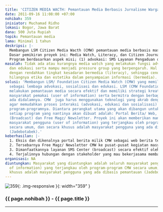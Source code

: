 ```yaml
---
title: 'CITIZEN MEDIA WACTH: Pemantauan Media Berbasis Jurnalisme Warga'
date: 2011-09-16 11:08:00 +07:00
nohibah: 359
inisiator: Muchamad Ridho
lokasi: Bogor, Jawa Barat
dana: 500 Juta Rupiah
topik: Pemantauan media
lama: Minimal 1 tahun
deskripsi: |-
  Membangun LSM Citizen Media Wacth (CMW) pemantauan media berbasis masyarakat yang  efektif dengan memanfaatkan perangkat ICT (SMS Center, Portal Web, Newsletter, dll) dan pembangunan komunitas dengan tujuan melakukan advokasi, edukasi dan sosialisasi secara efisien dan terencana. LSM CMW ini nantinya dapat berfungsi sebagai “pressure group” dan “creative minority” yang bersama-sama masyarakat diharapkan mampu mewujudkan masyarakat “melek media” yang kritis dan aktif serta dapat menciptakan iklim jurnalisme warga yang kondusif.
  Dasar pemikiran proyek ini: Media Watch, Literacy, dan Citizen Journalism adalah entitas yang saling terkait dan tidak dapat dipisahkan (integral). Pembangunan salahsatunya mesti berefek pada pembangunan ketiganya. Monopoli dan Kediktatoran Informasi yang berbasis kepada Kapitalisme harus dikikis hingga tercipta demokratisasi informasi yang adil dan bertanggung jawab.
  Program berdasarkan aspek misi; (1) advokasi: SMS Layanan Pengaduan dan Laporan, Pendampingan Kasus, Konsultasi, dll, (2) edukasi: Kursus Telaah Wacana, Kursus Jurnalistik, Seminar dan Diskusi, Bedah Media, dll, dan (3) sosialisasi: Newsletter, SMS Media Watch, Portal Berita, dll
masalah: Tidak ada atau kurangnya media watch yang melakukan fungsi advokasi, sosialisasi
  dan edukasi serta mampu menjadi pressure group yang berpengaruh. Hal ini sejalan
  dengan rendahkan tingkat kesadaran bermedia (literacy), sehingga cenderung membiarkan
  hilangnya etika dan estetika dalam penyampaian informasi (bermedia).
solusi: 'Membangun LSM/ Foundation Citizen Media Watch (CMW) yang memiliki fungsi
  sebagai lembaga advokasi, sosialisasi dan edukasi. LSM (CMW Foundation) ini harus
  melakukan pemantauan media secara efektif dan memiliki strategi kreatif untuk melibatkan
  masyarakat pemakai (user of information) serta bermitra dengan berbagai elemen yang
  ada didalamnya. CMW  juga harus menggunakan teknologi yang akrab dengan masyarakat
  agar memudahkan proses interaksi (advokasi, edukasi dan sosialisasi) dalam menjalankan
  program-programnya. Diantara perangkat utama yang akan dibangun untuk mendukung
  setiap program yang nantinya akan dibuat adalah: Portal Berita/ Web, SMS Center
  (Broadcast) dan Free Magz/ Newsletter. Proyek ini akan memberikan manfaat bagi seluruh
  masyarakat pengguna (user of information) yang terjangkau oleh program-program CMW
  secara umum, dan secara khusus adalah masyarakat pengguna yang ada dibasis pemantauan
  (Jadebotabek).'
keberhasilan: |-
  1. Eksis dan dikenalnya portal berita milik CMW sebagai web berita terdepan dalam –niche- “pemantauan media”.
  2. Tersebarnya Free Magz/ Newsletter CMW ke pusat-pusat kegiatan masyarakat perkotaan dan pelosok daerah dengan oplah minimal 30ribu eksemplar per edisi di daerah basis pemantauan.
  3. Dimanfaatkannya layanan SMS Center (broadcast) secara efektif oleh masyarakat pengguna.
  4. Terjalinnya hubungan dengan stakeholder yang mau bekerjasama membantu keberlangsungan program-program CMW untuk tahun kedua dan seterusnya
organisasi: NA
diuntungkan: Masyarakat yang diuntungkan adalah seluruh masyarakat pengguna (user
  of information) yang terjangkau oleh program-program CMW secara umum, dan secara
  khusus adalah masyarakat pengguna yang ada dibasis pemantauan (Jadebotabek).
---
```


![359](/static/img/hibahcmb/359.png){: .img-responsive }{: width="359" }

### {{ page.nohibah }} - {{ page.title }}

---
